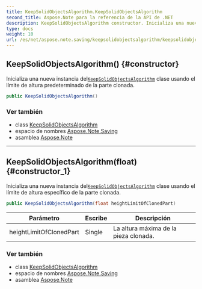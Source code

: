 ```yaml
---
title: KeepSolidObjectsAlgorithm.KeepSolidObjectsAlgorithm
second_title: Aspose.Note para la referencia de la API de .NET
description: KeepSolidObjectsAlgorithm constructor. Inicializa una nueva instancia delKeepSolidObjectsAlgorithm clase usando el límite de altura predeterminado de la parte clonada.
type: docs
weight: 10
url: /es/net/aspose.note.saving/keepsolidobjectsalgorithm/keepsolidobjectsalgorithm/
---
```

## KeepSolidObjectsAlgorithm() {#constructor}

Inicializa una nueva instancia del[`KeepSolidObjectsAlgorithm`](../) clase usando el límite de altura predeterminado de la parte clonada.

```csharp
public KeepSolidObjectsAlgorithm()
```

### Ver también

* class [KeepSolidObjectsAlgorithm](../)
* espacio de nombres [Aspose.Note.Saving](../../keepsolidobjectsalgorithm/)
* asamblea [Aspose.Note](../../../)

---

## KeepSolidObjectsAlgorithm(float) {#constructor_1}

Inicializa una nueva instancia del[`KeepSolidObjectsAlgorithm`](../) clase usando el límite de altura específico de la parte clonada.

```csharp
public KeepSolidObjectsAlgorithm(float heightLimitOfClonedPart)
```

| Parámetro | Escribe | Descripción |
| --- | --- | --- |
| heightLimitOfClonedPart | Single | La altura máxima de la pieza clonada. |

### Ver también

* class [KeepSolidObjectsAlgorithm](../)
* espacio de nombres [Aspose.Note.Saving](../../keepsolidobjectsalgorithm/)
* asamblea [Aspose.Note](../../../)


